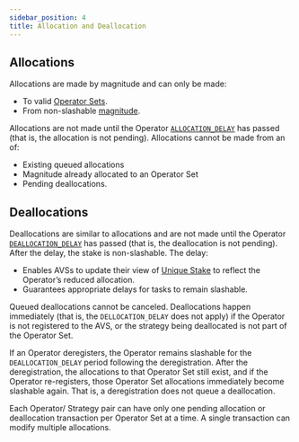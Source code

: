 ```yaml
---
sidebar_position: 4
title: Allocation and Deallocation
---
```


## Allocations

Allocations are made by magnitude and can only be made:
* To valid [Operator Sets](operator-sets-concept).
* From non-slashable [magnitude](magnitudes.md).

Allocations are not made until the Operator [`ALLOCATION_DELAY`](../../reference/safety-delays-reference.md) has passed (that is, the allocation is not pending). Allocations
cannot be made from an of:
* Existing queued allocations
* Magnitude already allocated to an Operator Set
* Pending deallocations.

## Deallocations

Deallocations are similar to allocations and are not made until the Operator [`DEALLOCATION_DELAY`](../../reference/safety-delays-reference.md) has passed (that is, the 
deallocation is not pending). After the delay, the stake is non-slashable. The delay:
* Enables AVSs to update their view of [Unique Stake](../slashing/unique-stake.md) to reflect the Operator’s reduced allocation.
* Guarantees appropriate delays for tasks to remain slashable.

Queued deallocations cannot be canceled. Deallocations happen immediately (that is, the `DELLOCATION_DELAY` does not apply) 
if the Operator is not registered to the AVS, or the strategy being deallocated is not part of the Operator Set.

If an Operator deregisters, the Operator remains slashable for the `DEALLOCATION_DELAY` period following the deregistration. 
After the deregistration, the allocations to that Operator Set still exist, and if the Operator re-registers, those Operator 
Set allocations immediately become slashable again. That is, a deregistration does not queue a deallocation.

Each Operator/ Strategy pair can have only one pending allocation or deallocation transaction per Operator Set at a time. 
A single transaction can modify multiple allocations.
